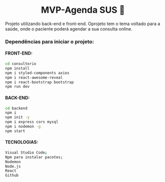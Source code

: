 
<h1 align="center">MVP-Agenda SUS 🏥 </h1>

<p> Projeto utilizando back-end e front-end. Oprojeto tem o tema voltado para a saúde, onde o paciente poderá agendar a sua consulta online.  </p>

<h3> Dependências para iniciar o projeto: </h3>

 
<h4>FRONT-END:</h4>

```bash
cd consultorio
npm install
npm i styled-components axios
npm i react-awesome-reveal
npm i react-bootstrap bootstrap
npm run dev
```

<h4>BACK-END:</h4>

```bash 
cd backend
npm i
npm init -y
npm i express cors mysql
npm i nodemon -g
npm start
```

<h4>TECNOLOGIAS:</h4>

```bash 
Visual Studio Code;
Npm para instalar pacotes;
Nodemon
Node.js
React
Github 
```


